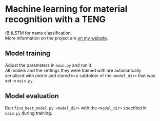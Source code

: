 # Machine learning for material recognition with a TENG
(Bi)LSTM for name classification.  
More information on the project are [on my website](https://quintern.xyz/en/teng.html).

## Model training
Adjust the parameters in `main.py` and run it.  
All models and the settings they were trained with are automatically serialized with pickle and stored in a subfolder
of the `<model_dir>` that was set in `main.py`.


## Model evaluation
Run `find_best_model.py <model_dir>` with the `<model_dir>` specified in `main.py` during training.

